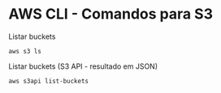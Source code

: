 # AWS CLI - Comandos para S3

Listar buckets
```
aws s3 ls
```

Listar buckets (S3 API - resultado em JSON)
```
aws s3api list-buckets
```



